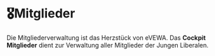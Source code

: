﻿# 🎖️Mitglieder

Die Mitgliederverwaltung ist das Herzstück von eVEWA. Das **Cockpit Mitglieder** dient zur Verwaltung aller Mitglieder der Jungen Liberalen.


